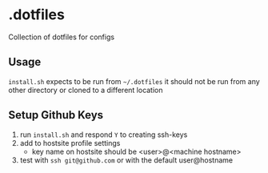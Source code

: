 # .dotfiles

Collection of dotfiles for configs

## Usage

`install.sh` expects to be run from `~/.dotfiles` it should not be run from any other directory or cloned to a different location

## Setup Github Keys

1. run `install.sh` and respond `Y` to creating ssh-keys
1. add to hostsite profile settings
    - key name on hostsite should be \<user\>@\<machine hostname\>
1. test with `ssh git@github.com` or with the default user@hostname

